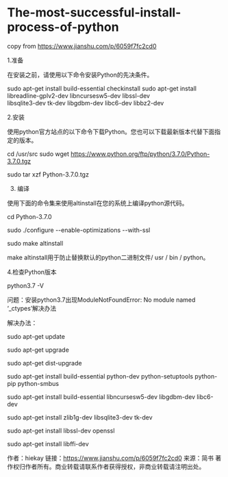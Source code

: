 # The-most-successful-install-process-of-python
copy from https://www.jianshu.com/p/6059f7fc2cd0


1.准备

在安装之前，请使用以下命令安装Python的先决条件。


sudo apt-get install build-essential checkinstall
sudo apt-get install libreadline-gplv2-dev libncursesw5-dev libssl-dev \
    libsqlite3-dev tk-dev libgdbm-dev libc6-dev libbz2-dev
    
    
2.安装

使用python官方站点的以下命令下载Python。您也可以下载最新版本代替下面指定的版本。


cd /usr/src
sudo wget https://www.python.org/ftp/python/3.7.0/Python-3.7.0.tgz

sudo tar xzf Python-3.7.0.tgz

3. 编译

使用下面的命令集来使用altinstall在您的系统上编译python源代码。


cd Python-3.7.0


sudo ./configure --enable-optimizations --with-ssl


sudo make altinstall


make altinstall用于防止替换默认的python二进制文件/ usr / bin / python。


4.检查Python版本


python3.7 -V


问题：安装python3.7出现ModuleNotFoundError: No module named ‘_ctypes’解决办法


解决办法：


sudo apt-get update


sudo apt-get upgrade


sudo apt-get dist-upgrade


sudo apt-get install build-essential python-dev python-setuptools python-pip python-smbus


sudo apt-get install build-essential libncursesw5-dev libgdbm-dev libc6-dev


sudo apt-get install zlib1g-dev libsqlite3-dev tk-dev


sudo apt-get install libssl-dev openssl


sudo apt-get install libffi-dev




作者：hiekay
链接：https://www.jianshu.com/p/6059f7fc2cd0
来源：简书
著作权归作者所有。商业转载请联系作者获得授权，非商业转载请注明出处。
